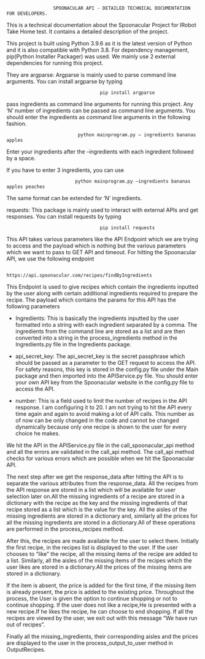                      SPOONACULAR API - DETAILED TECHNICAL DOCUMENTATION FOR DEVELOPERS.

This is a technical documentation about the Spoonacular Project for IRobot Take Home test. It contains a detailed description of the project.

This project is built using Python 3.9.6 as it is the latest version of Python and it is also compatible with Python 3.8. For dependency management, pip(Python Installer Packager) was used.  We mainly use 2 external dependencies for running this project.

They are
argparse: Argparse is mainly used to parse command line arguments. You can install argparse by typing 
                         
                                      pip install argparse

pass ingredients as command line arguments for running this project. Any ‘N’ number of ingredients can be passed as command line arguments.
You should enter the ingredients as command line arguments in the following fashion.
 
                              python mainprogram.py – ingredients bananas apples

Enter your ingredients after the –ingredients with each ingredient followed by a space.

If you have to enter 3 ingredients, you can use

                             python mainprogram.py –ingredients bananas apples peaches

 The same format can be extended for ‘N’ ingredients.
 
 requests: This package is mainly used to interact with external APIs and get responses.
 You can install requests by typing
                        
                                      pip install requests     

This API takes various parameters like the API Endpoint which we are trying to access and the payload which is nothing but the various parameters which we want to pass to 
 GET API and timeout. For hitting the Spoonacular API, we use the following endpoint

                             https://api.spoonacular.com/recipes/findByIngredients

This Endpoint is used to give recipes which contain the ingredients inputted by the user along with certain additional ingredients required to prepare the recipe. The payload which contains the params for this API has the following parameters

- Ingredients: This is basically the ingredients inputted by the user formatted into a string with each ingredient separated by a comma. The ingredients from the command line are stored as a list and are then converted into a string in the  process_ingredients method in the Ingredients.py file  in the Ingredients package. 

- api_secret_key: The api_secret_key is the secret passphrase which should be passed as a parameter to the GET request to access the API. For safety reasons, this key is stored in the config.py file under the Main package and then imported into the APIService.py file. You should enter your own API key from the Spoonacular website in the config.py file to access the API.

- number:  This is a field used to limit the number of recipes in the API response. I am configuring it to 20. I am not trying to hit the API every time again and again to avoid making
a lot of API calls. This number as of now can be only changed in the code and cannot be changed dynamically because only one recipe is shown to the user for every choice he makes.
 
We hit the API in the APIService.py file in the call_spoonacular_api method and all the errors are validated in the call_api method. The call_api method checks for various errors
which are possible when we hit the Spoonacular API. 

The next step after we get the response_data after hitting the API is to separate the various attributes from the response_data. All the recipes from the API response are stored in a list
which will be available for user selection later on.All the missing ingredients of a recipe are stored in a dictionary with the recipe as the key and the missing ingredients of that recipe stored as a list which is the value for the key. 
All the aisles of the missing ingredients are stored in a dictionary and, similarly all the prices for all the missing ingredients are stored in a dictionary.All of these operations are performed in the process_recipes method.

After this, the recipes are made available for the user to select them. Initially the first recipe, in the recipes list is displayed to the user. If the user chooses to “like” the recipe, all the missing items of the recipe are added to a list.
Similarly, all the aisles of the missing items of the recipes which the user likes are stored in a dictionary.All the prices of the missing items are stored in a dictionary. 

If the item is absent, the price is added for the first time, if the missing item is already present, the price is added to the existing price. Throughout the process, the User is given the option to continue shopping or not to continue shopping.
If the user does not like a recipe,He is presented with a new recipe.If he likes the recipe, he can choose to end shopping. If all the recipes are viewed by the user, we exit out with this message “We have run out of recipes”.

Finally all the missing_ingredients, their corresponding aisles and the prices are displayed to the user in the process_output_to_user method in OutputRecipes.
